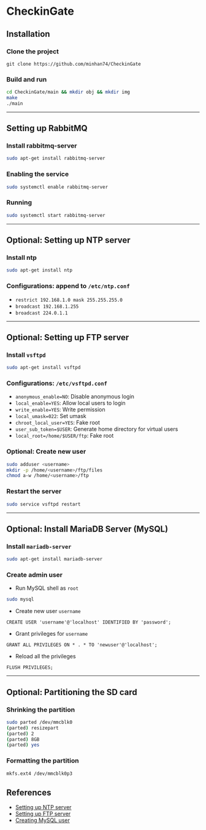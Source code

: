 # CheckinGate

## Installation

### Clone the project

```git
git clone https://github.com/minhan74/CheckinGate
```

### Build and run

```sh
cd CheckinGate/main && mkdir obj && mkdir img
make
./main
```

***

## Setting up RabbitMQ

### Install rabbitmq-server

```sh
sudo apt-get install rabbitmq-server
```

### Enabling the service

```sh
sudo systemctl enable rabbitmq-server
```

### Running

```sh
sudo systemctl start rabbitmq-server
```

***

## Optional: Setting up NTP server

### Install ntp

```sh
sudo apt-get install ntp
```

### Configurations: append to `/etc/ntp.conf`

- `restrict 192.168.1.0 mask 255.255.255.0`
- `broadcast 192.168.1.255`
- `broadcast 224.0.1.1`

***

## Optional: Setting up FTP server

### Install `vsftpd`
  
```sh
sudo apt-get install vsftpd
```

### Configurations: `/etc/vsftpd.conf`

- `anonymous_enable=NO`: Disable anonymous login
- `local_enable=YES`: Allow local users to login
- `write_enable=YES`: Write permission
- `local_umask=022`: Set umask
- `chroot_local_user=YES`: Fake root
- `user_sub_token=$USER`: Generate home directory for virtual users
- `local_root=/home/$USER/ftp`: Fake root

### Optional: Create new user

```sh
sudo adduser <username>
mkdir -p /home/<username>/ftp/files
chmod a-w /home/<username>/ftp
```

### Restart the server

```sh
sudo service vsftpd restart
```

***

## Optional: Install MariaDB Server (MySQL)

### Install `mariadb-server`
  
```sh
sudo apt-get install mariadb-server
```

### Create admin user

- Run MySQL shell as `root`

```sh
sudo mysql
```

- Create new user `username`

```mysql
CREATE USER 'username'@'localhost' IDENTIFIED BY 'password';
```

- Grant privileges for `username`

```mysql
GRANT ALL PRIVILEGES ON * . * TO 'newuser'@'localhost';
```

- Reload all the privileges

```mysql
FLUSH PRIVILEGES;
```

***

## Optional: Partitioning the SD card

### Shrinking the partition

```sh
sudo parted /dev/mmcblk0
(parted) resizepart
(parted) 2
(parted) 8GB
(parted) yes
```

### Formatting the partition

```sh
mkfs.ext4 /dev/mmcblk0p3
```



## References

- [Setting up NTP server](http://raspberrypi.tomasgreno.cz/ntp-client-and-server.html)
- [Setting up FTP server](https://www.raspberrypi-spy.co.uk/2018/05/creating-ftp-server-with-raspberry-pi/)
- [Creating MySQL user](https://www.digitalocean.com/community/tutorials/how-to-create-a-new-user-and-grant-permissions-in-mysql)

